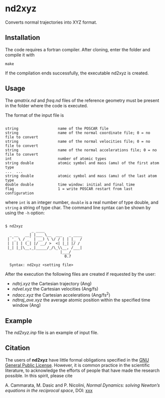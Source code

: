 # nd2xyz

Converts normal trajectories into XYZ format.

## Installation

The code requires a fortran compiler. After cloning, enter the folder and compile it with

`make`

If the compilation ends successfully, the executable nd2xyz is created.

## Usage

The *qmatrix.nd* and *freq.nd* files of the reference geometry must be present in the folder where the code is executed.

The format of the input file is


```

string                  name of the POSCAR file
string                  name of the normal coordinate file; 0 = no file to convert
string                  name of the normal velocities file; 0 = no file to convert
string                  name of the normal accelerations file; 0 = no file to convert
int                     number of atomic types
string double           atomic symbol and mass (amu) of the first atom type
...  ...
string double           atomic symbol and mass (amu) of the last atom type
double double           time window: initial and final time
flag                    1 = write POSCAR restart from last configuration

```

where `int` is an integer number, `double` is a real number of type double, and `string` a string of type char. The command line syntax can be shown by using the `-h` option:

```

$ nd2xyz 
            _ ____                 
  _ __   __| |___ \__  ___   _ ____
 | '_ \ / _` | __) \ \/ / | | |_  /
 | | | | (_| |/ __/ >  <| |_| |/ / 
 |_| |_|\__,_|_____/_/\_\\__, /___|
                         |___/     
                           0.7

  Syntax: nd2xyz <setting file>

```

After the execution the following files are created if requested by the user:

- *ndtrj.xyz* the Cartesian trajectory (Ang)
- *ndvel.xyz* the Cartesian velocities (Ang/fs)
- *ndacc.xyz* the Cartesian accelerations (Ang/fs<sup>2</sup>)
- *ndtraj_ave.xyz* the average atomic position within the specified time window (Ang)

## Example

The *nd2xyz.inp* file is an example of input file. 

## Citation

The users of **nd2xyz** have little formal obligations specified in the [GNU General Public License](https://www.gnu.org/licenses/old-licenses/gpl-2.0.en.html).
However, it is common practice in the scientific literature, to acknowledge the efforts of people that have made the research possible.
In this spirit, please cite

A. Cammarata, M. Dasic and P. Nicolini, *Normal Dynamics: solving Newton’s equations in the reciprocal space*, DOI: [xxx](https://doi.org/xxx)
